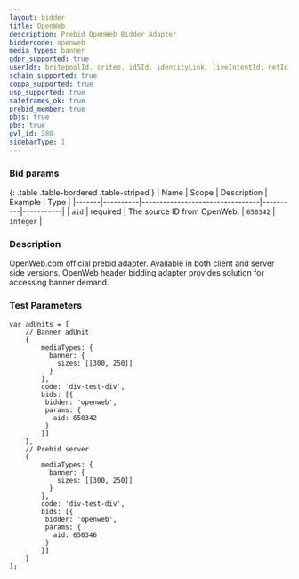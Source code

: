 ```yaml
---
layout: bidder
title: OpenWeb
description: Prebid OpenWeb Bidder Adapter
biddercode: openweb
media_types: banner
gdpr_supported: true
userIds: britepoolId, criteo, id5Id, identityLink, liveIntentId, netId, parrableId, pubCommonId, unifiedId
schain_supported: true
coppa_supported: true
usp_supported: true
safeframes_ok: true
prebid_member: true
pbjs: true
pbs: true
gvl_id: 280
sidebarType: 1
---
```


### Bid params

{: .table .table-bordered .table-striped }
| Name  | Scope    | Description                     | Example  | Type      |
|-------|----------|---------------------------------|----------|-----------|
| `aid` | required | The source ID from OpenWeb. | `650342` | `integer` |

### Description

OpenWeb.com official prebid adapter. Available in both client and server side versions.
OpenWeb header bidding adapter provides solution for accessing banner demand.

### Test Parameters

```
var adUnits = [
    // Banner adUnit
    {
        mediaTypes: {
          banner: {
            sizes: [[300, 250]]
          }
        },
        code: 'div-test-div',
        bids: [{
         bidder: 'openweb',
         params: {
           aid: 650342
         }
        }]
    },
    // Prebid server 
    {
        mediaTypes: {
          banner: {
            sizes: [[300, 250]]
          }
        },
        code: 'div-test-div',
        bids: [{
         bidder: 'openweb',
         params: {
           aid: 650346
         }
        }]
    }
];
```
